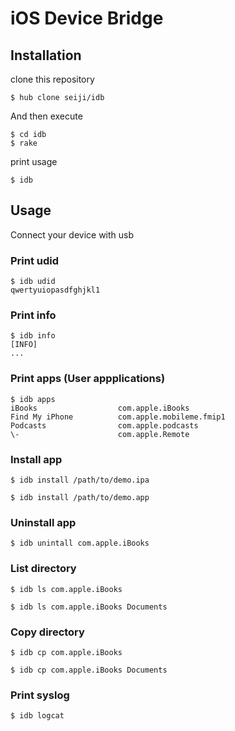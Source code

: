 # iOS Device Bridge


## Installation

clone this repository

    $ hub clone seiji/idb

And then execute

    $ cd idb
    $ rake

print usage

    $ idb

## Usage

Connect your device with usb

### Print udid

    $ idb udid
    qwertyuiopasdfghjkl1

### Print info

    $ idb info
    [INFO]
    ...

### Print apps (User appplications)

    $ idb apps
    iBooks                  com.apple.iBooks
    Find My iPhone          com.apple.mobileme.fmip1
    Podcasts                com.apple.podcasts
    \-                      com.apple.Remote

### Install app

    $ idb install /path/to/demo.ipa

    $ idb install /path/to/demo.app

### Uninstall app

    $ idb unintall com.apple.iBooks

### List directory

    $ idb ls com.apple.iBooks 

    $ idb ls com.apple.iBooks Documents

### Copy directory

    $ idb cp com.apple.iBooks 

    $ idb cp com.apple.iBooks Documents

### Print syslog

    $ idb logcat

